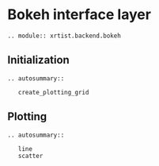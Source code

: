 # Bokeh interface layer

```{eval-rst}
.. module:: xrtist.backend.bokeh
```

## Initialization

```{eval-rst}
.. autosummary::

   create_plotting_grid
```

## Plotting

```{eval-rst}
.. autosummary::

   line
   scatter
```
